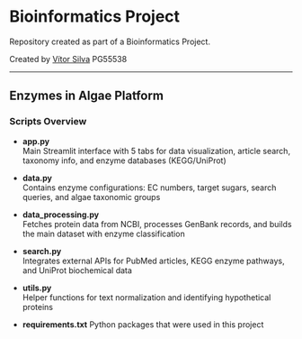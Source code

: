 # Bioinformatics Project

Repository created as part of a Bioinformatics Project.

Created by [Vítor Silva](https://github.com/VitorSilva-3) PG55538

---

## Enzymes in Algae Platform

### Scripts Overview

- **app.py**  
  Main Streamlit interface with 5 tabs for data visualization, article search, taxonomy info, and enzyme databases (KEGG/UniProt)

- **data.py**  
  Contains enzyme configurations: EC numbers, target sugars, search queries, and algae taxonomic groups

- **data_processing.py**  
  Fetches protein data from NCBI, processes GenBank records, and builds the main dataset with enzyme classification

- **search.py**  
  Integrates external APIs for PubMed articles, KEGG enzyme pathways, and UniProt biochemical data

- **utils.py**  
  Helper functions for text normalization and identifying hypothetical proteins

- **requirements.txt**
  Python packages that were used in this project
